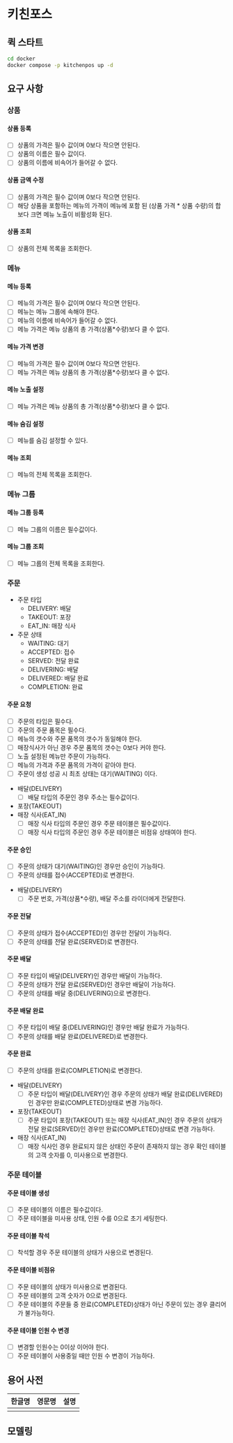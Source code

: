 # 키친포스

## 퀵 스타트

```sh
cd docker
docker compose -p kitchenpos up -d
```

## 요구 사항

### 상품

#### 상품 등록
- [ ] 상품의 가격은 필수 값이며 0보다 작으면 안된다.
- [ ] 상품의 이름은 필수 값이다.
- [ ] 상품의 이름에 비속어가 들어갈 수 없다.

#### 상품 금액 수정
- [ ] 상품의 가격은 필수 값이며 0보다 작으면 안된다.
- [ ] 해당 상품을 포함하는 메뉴의 가격이 메뉴에 포함 된 (상품 가격 * 상품 수량)의 합보다 크면 메뉴 노출이 비활성화 된다.

#### 상품 조회
- [ ] 상품의 전체 목록을 조회한다.

### 메뉴

#### 메뉴 등록
- [ ] 메뉴의 가격은 필수 값이며 0보다 작으면 안된다.
- [ ] 메뉴는 메뉴 그룹에 속해야 한다.
- [ ] 메뉴의 이름에 비속어가 들어갈 수 없다.
- [ ] 메뉴 가격은 메뉴 상품의 총 가격(상품*수량)보다 클 수 없다.

#### 메뉴 가격 변경
- [ ] 메뉴의 가격은 필수 값이며 0보다 작으면 안된다.
- [ ] 메뉴 가격은 메뉴 상품의 총 가격(상품*수량)보다 클 수 없다.

#### 메뉴 노출 설정
- [ ] 메뉴 가격은 메뉴 상품의 총 가격(상품*수량)보다 클 수 없다.

#### 메뉴 숨김 설정
- [ ] 메뉴를 숨김 설정할 수 있다.

#### 메뉴 조회
- [ ] 메뉴의 전체 목록을 조회한다.

### 메뉴 그룹

#### 메뉴 그룹 등록
- [ ] 메뉴 그룹의 이름은 필수값이다.

#### 메뉴 그룹 조회
- [ ] 메뉴 그룹의 전체 목록을 조회한다.

### 주문
- 주문 타입
  - DELIVERY: 배달
  - TAKEOUT: 포장
  - EAT_IN: 매장 식사
- 주문 상태
  - WAITING: 대기
  - ACCEPTED: 접수
  - SERVED: 전달 완료
  - DELIVERING: 배달
  - DELIVERED: 배달 완료
  - COMPLETION: 완료

#### 주문 요청
- [ ] 주문의 타입은 필수다.
- [ ] 주문의 주문 품목은 필수다.
- [ ] 메뉴의 갯수와 주문 품목의 갯수가 동일해야 한다.
- [ ] 매장식사가 아닌 경우 주문 품목의 갯수는 0보다 커야 한다.
- [ ] 노출 설정된 메뉴만 주문이 가능하다.
- [ ] 메뉴의 가격과 주문 품목의 가격이 같아야 한다.
- [ ] 주문이 생성 성공 시 최초 상태는 대기(WAITING) 이다.
- 배달(DELIVERY)
  - [ ] 배달 타입의 주문인 경우 주소는 필수값이다.
- 포장(TAKEOUT)
- 매장 식사(EAT_IN)
  - [ ] 매장 식사 타입의 주문인 경우 주문 테이블은 필수값이다.
  - [ ] 매장 식사 타입의 주문인 경우 주문 테이블은 비점유 상태여야 한다.

#### 주문 승인
- [ ] 주문의 상태가 대기(WAITING)인 경우만 승인이 가능하다.
- [ ] 주문의 상태를 접수(ACCEPTED)로 변경한다.
- 배달(DELIVERY)
  - [ ] 주문 번호, 가격(상품*수량), 배달 주소를 라이더에게 전달한다.

#### 주문 전달
- [ ] 주문의 상태가 접수(ACCEPTED)인 경우만 전달이 가능하다.
- [ ] 주문의 상태를 전달 완료(SERVED)로 변경한다.

#### 주문 배달
- [ ] 주문 타입이 배달(DELIVERY)인 경우만 배달이 가능하다.
- [ ] 주문의 상태가 전달 완료(SERVED)인 경우만 배달이 가능하다.
- [ ] 주문의 상태를 배달 중(DELIVERING)으로 변경한다.

#### 주문 배달 완료
- [ ] 주문 타입이 배달 중(DELIVERING)인 경우만 배달 완료가 가능하다.
- [ ] 주문의 상태를 배달 완료(DELIVERED)로 변경한다.

#### 주문 완료
- [ ] 주문의 상태를 완료(COMPLETION)로 변경한다.
- 배달(DELIVERY)
  - [ ] 주문 타입이 배달(DELIVERY)인 경우 주문의 상태가 배달 완료(DELIVERED)인 경우만 완료(COMPLETED)상태로 변경 가능하다.
- 포장(TAKEOUT)
  - [ ] 주문 타입이 포장(TAKEOUT) 또는 매장 식사(EAT_IN)인 경우 주문의 상태가 전달 완료(SERVED)인 경우만 완료(COMPLETED)상태로 변경 가능하다.
- 매장 식사(EAT_IN)
  - [ ] 매장 식사인 경우 완료되지 않은 상태인 주문이 존재하지 않는 경우 확인 테이블의 고객 숫자를 0, 미사용으로 변경한다.

### 주문 테이블

#### 주문 테이블 생성
- [ ] 주문 테이블의 이름은 필수값이다.
- [ ] 주문 테이블을 미사용 상태, 인원 수를 0으로 초기 세팅한다.

#### 주문 테이블 착석
- [ ] 착석할 경우 주문 테이블의 상태가 사용으로 변경된다.

#### 주문 테이블 비점유
- [ ] 주문 테이블의 상태가 미사용으로 변경된다.
- [ ] 주문 테이블의 고객 숫자가 0으로 변경된다.
- [ ] 주문 테이블의 주문들 중 완료(COMPLETED)상태가 아닌 주문이 있는 경우 클리어가 불가능하다.

#### 주문 테이블 인원 수 변경
- [ ] 변경할 인원수는 0이상 이어야 한다.
- [ ] 주문 테이블이 사용중일 때만 인원 수 변경이 가능하다.

## 용어 사전

| 한글명 | 영문명 | 설명 |
| --- | --- | --- |
|  |  |  |

## 모델링
